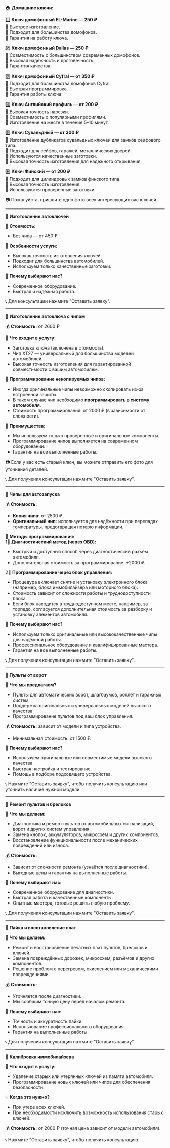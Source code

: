 🏠 <b>Домашние ключи:</b>

1️⃣ <b>Ключ домофонный EL-Marine — 250 ₽</b>  
🔹 Быстрое изготовление.  
🔹 Подходит для большинства домофонов.  
🔹 Гарантия на работу ключа.  

2️⃣ <b>Ключ домофонный Dallas — 250 ₽</b>  
🔹 Совместимость с большинством современных домофонов.  
🔹 Высокая надёжность и долговечность.  
🔹 Гарантия качества.  

3️⃣ <b>Ключ домофонный Cyfral — от 350 ₽</b>  
🔹 Подходит для большинства домофонов Cyfral.  
🔹 Быстрая программировка.  
🔹 Гарантия работы ключа.  

4️⃣ <b>Ключ Английский профиль — от 200 ₽</b>  
🔹 Высокая точность нарезки.  
🔹 Совместимость с популярными профилями.  
🔹 Изготовление на месте в течение 5–10 минут.  

5️⃣ <b>Ключ Сувальдный — от 300 ₽</b>  
🔹 Изготовление дубликатов сувальдных ключей для замков сейфового типа.  
🔹 Подходит для сейфов, гаражей, металлических дверей.  
🔹 Используются качественные заготовки.  
🔹 Высокая точность изготовления для надежного открывания.  

6️⃣ <b>Ключ Финский — от 200 ₽</b>  
🔹 Подходит для цилиндровых замков финского типа.  
🔹 Высокая точность изготовления.  
🔹 Используются проверенные заготовки.  

📷 Пожалуйста, пришлите одно фото всех интересующих вас ключей.  

---

🚗 <b>Изготовление автоключей</b>  

🔹 <b>Стоимость:</b>  
- Без чипа — от 450 ₽.  

🔑 <b>Особенности услуги:</b>  
- Высокая точность изготовления ключей.  
- Подходит для большинства автомобилей.  
- Используем только качественные заготовки.  

📌 <b>Почему выбирают нас?</b>  
- Современное оборудование.  
- Быстрая и надёжная работа.  

📞 Для консультации нажмите "Оставить заявку".  

---

🔑 <b>Изготовление автоключа с чипом</b>  

💰 <b>Стоимость:</b> от 2600 ₽  

📌 <b>Что входит в услугу:</b>  
- Заготовка ключа (включена в стоимость).  
- Чип XT27 — универсальный для большинства моделей автомобилей.  
- Высокая точность изготовления для гарантированной совместимости с вашим автомобилем.  

📌 <b>Программирование некопируемых чипов:</b>  
- Иногда оригинальные чипы невозможно скопировать из-за встроенной защиты.  
- В таком случае чип необходимо <b>программировать в систему автомобиля</b>.  
- Стоимость программирования: от 2000 ₽ (в зависимости от сложности).  

🌟 <b>Преимущества:</b>  
- Мы используем только проверенные и оригинальные компоненты.  
- Программирование чипов выполняется на современном оборудовании.  
- Гарантия на все выполненные работы.  

📷 Если у вас есть старый ключ, вы можете отправить его фото для уточнения деталей.  

📞 Для получения консультации нажмите "Оставить заявку".  

---

🔑 <b>Чипы для автозапуска</b>  

💰 <b>Стоимость:</b>  
- <b>Копия чипа:</b> от 2500 ₽.  
- <b>Оригинальный чип:</b> используется для надёжности при перепадах температуры, предотвращая потерю информации.  

📌 <b>Методы программирования:</b>  
1⃣ <b>Диагностический метод (через OBD):</b>  
   - Быстрый и доступный способ через диагностический разъём автомобиля.  
   - Дополнительная стоимость за программирование: +2000 ₽.  

2⃣ <b>Программирование через блок управления:</b>  
   - Процедура включает снятие и установку электронного блока (например, блока иммобилайзера или моторного блока).  
   - Стоимость зависит от сложности работы и труднодоступности блока.  
   - Если блок находится в труднодоступном месте, например, за торпедо, согласуется дополнительная стоимость за разборку и установку элементов автомобиля.  

🌟 <b>Почему выбирают нас?</b>  
- Используем только оригинальные или высококачественные чипы для надёжной работы.  
- Профессиональное оборудование и квалифицированные мастера.  
- Гарантия на все выполненные работы.  

📞 Для получения консультации нажмите "Оставить заявку".  

---

🔑 <b>Пульты от ворот</b>  

📌 <b>Что мы предлагаем?</b>  
- Пульты для автоматических ворот, шлагбаумов, роллет и гаражных систем.  
- Поддержка оригинальных и универсальных моделей высокого качества.  
- Программирование пультов под ваш блок управления.  

💰 <b>Стоимость:</b> зависит от модели и типа устройства.  
- Минимальная стоимость: от 1500 ₽.  

🌟 <b>Почему выбирают нас?</b>  
- Используем оригинальные или совместимые модели высокого качества.  
- Быстрая настройка и тестирование.  
- Помощь в подборе подходящего устройства.  

📞 Нажмите "Оставить заявку", чтобы получить консультацию или уточнить наличие нужной модели.  

---

🔧 <b>Ремонт пультов и брелоков</b>  

📌 <b>Что мы делаем:</b>  
- Диагностика и ремонт пультов от автомобильных сигнализаций, ворот и других систем управления.  
- Замена кнопок, аккумуляторов, микросхем и других компонентов.  
- Восстановление функциональности после механических повреждений или износа.  

💰 <b>Стоимость:</b>  
- Зависит от сложности ремонта (узнаётся после диагностики).  
- Выгодные цены и гарантия на выполненные работы.  

🌟 <b>Почему выбирают нас:</b>  
- Современное оборудование для диагностики.  
- Быстрая работа и качественные компоненты.  
- Опытные мастера, готовые решить любую проблему.  

📞 Для получения консультации нажмите "Оставить заявку".  

---

🔧 <b>Пайка и восстановление плат</b>  

📌 <b>Что мы делаем:</b>  
- Ремонт и восстановление печатных плат пультов, брелоков и ключей.  
- Замена повреждённых дорожек, микросхем, разъёмов и других компонентов.  
- Решение проблем с перегревом, окислением или механическими повреждениями.  

💰 <b>Стоимость:</b>  
- Уточняется после диагностики.  
- Мы сообщим точную цену перед началом ремонта.  

🌟 <b>Почему выбирают нас:</b>  
- Точность и аккуратность пайки.  
- Использование профессионального оборудования.  
- Гарантия на выполненные работы.  

📞 Для получения консультации нажмите "Оставить заявку".  

---

🔑 <b>Калибровка иммобилайзера</b>  

📌 <b>Что входит в услугу:</b>  
- Удаление старых или утерянных ключей из памяти автомобиля.  
- Программирование новых ключей или чипов для обеспечения безопасности.  

💡 <b>Когда это нужно?</b>  
- При утере всех ключей.  
- При необходимости исключить возможность использования старых ключей.  

💰 <b>Стоимость:</b> от 2000 ₽ (точная цена зависит от модели автомобиля).  

📞 Нажмите "Оставить заявку", чтобы получить консультацию.  

